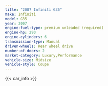 ```yaml
---
title: "2007 Infiniti G35"
make: Infiniti
model: G35
year: 2007
engine-fuel-type: premium unleaded (required)
engine-hp: 293
engine-cylinders: 6
transmission-type: Manual
driven-wheels: Rear wheel drive
number-of-doors: 2
market-category: Luxury,Performance
vehicle-size: Midsize
vehicle-style: Coupe
---
```


{{< car_info >}}
